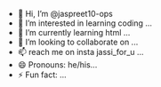 - 👋 Hi, I’m @jaspreet10-ops
- 👀 I’m interested in learning coding ...
- 🌱 I’m currently learning html ...
- 💞️ I’m looking to collaborate on ...
- 📫 reach me on insta jassi_for_u ...
- 😄 Pronouns: he/his...
- ⚡ Fun fact: ...

<!---
jaspreet10-ops/jaspreet10-ops is a ✨ special ✨ repository because its `README.md` (this file) appears on your GitHub profile.
You can click the Preview link to take a look at your changes.
--->
